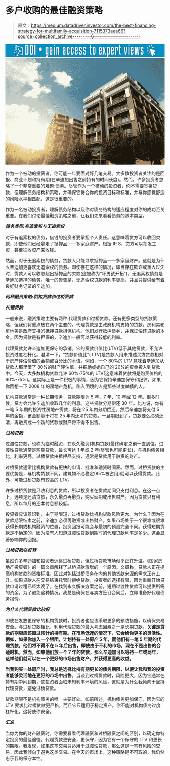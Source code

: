 # 多户收购的最佳融资策略

> 原文：<https://medium.datadriveninvestor.com/the-best-financing-strategy-for-multifamily-acquisition-7115373aea66?source=collection_archive---------6----------------------->

[![](img/c67bb6244e891913febbc6f9ea9f1451.png)](http://www.track.datadriveninvestor.com/1B9E)![](img/4b6778e468a7d9aa4cdf4ea1d6cad946.png)

作为一个被动的投资者，你可能一年要面对好几笔交易。大多数投资者关注的是回报、商业计划和持有期(在辛迪加出售之前持有的时间长度)。然而，许多投资者忽略了一个非常重要的难题:债务。尽管作为一个被动的投资者，你不需要签署贷款，但理解债务结构和策略，并确保它符合你的投资目标和标准，并与你感觉舒适的风险水平相匹配，这是很重要的。

作为一名被动投资者，理解债务结构以及你对债务结构的适应程度对你的成功至关重要。在我们讨论最佳融资策略之前，让我们先来看看债务的基本类型。

***债务类型:有追索权与无追索权***

对于有追索权的债务，借钱的投资者要承担个人责任。这意味着贷方可以收回欠款，即使他们已经拿走了抵押品——多家庭财产。根据 IR S，贷方可以扣发工资，甚至征收资产来收钱。

然而，对于无追索权的债务，贷款人只能寻求抵押品——多家庭财产。这就是为什么辛迪加更喜欢无追索权的债务。即使存在这样的情况，即当存在欺诈或重大过失时，贷款人可以收取超出抵押品的欠款(这被称为“坏男孩开拓”)，无追索权债务是辛迪加选择的债务。唯一的警告是，无追索权贷款的利率更高，并且只提供给有着良好财务记录的辛迪加。

***两种融资策略:机构贷款和过桥贷款***

***代理贷款***

一般来说，融资策略主要有两种:代理贷款和过桥贷款。还有更多类型的贷款策略，但我们将重点放在两个主要的。代理贷款是由政府机构支持的贷款。房利美和房地美是政府支持的抵押贷款担保机构。他们发行抵押债券，并保证偿还贷款的本金。因为贷款是有担保的，辛迪加一般可以获得较低的利率。

代理贷款允许辛迪加更保守的承销。它的贷款价值比(LTV)低于其他贷款，不允许投资过度杠杆化。澄清一下，“贷款价值比”( LTV)是贷款人用来描述买方贷款相对于房产评估价值的金额或百分比的术语。例如，一个 80%的 LTV 意味着辛迪加从贷款人那里借了 80%的财产评估值，并把他或她自己的 20%的资金投入到贷款中。今天，大多数机构贷款允许 60%-75%的 LTV(这意味着贷款将是购买价格的 60%-75%)。这实际上是一件积极的事情，因为它保持辛迪加保守和纪律。如果你回想一下 2008 年的房地产危机，陷入困境的人是那些过度举债的人。

机构贷款通常是一种长期债务，贷款期限为 5 年、7 年、10 年或 12 年。很多时候，贷方会允许辛迪加收取几年的利息。这些贷款分期偿还 30 年。比方说，你有一笔 5 年期的投资性房地产贷款，将在 25 年内分期偿还。然后辛迪加将支付 5 年的金额，该金额基于将在 25 年内还清的贷款。一旦期限到了，贷款要么必须还清，再融资成一个新的贷款或财产将不得不出售。

***过桥贷款***

过渡性贷款，也称为临时融资，在永久融资(机构贷款)最终确定之前一直到位。过渡性贷款通常是短期贷款，最长可达 1 年或 2 年(尽管也可能更长)，与机构债务相比，利率更高。过桥贷款由抵押品支持，通常是贷款用于融资的财产。

过桥贷款通常比机构贷款有更快的申请、批准和融资时间表。然而，过桥贷款的主要优势是，与机构贷款不同，建筑物不必稳定(85%被占用)就可以获得贷款。此外，可能过桥贷款有较高的 LTV。

许多过桥贷款是只收利息的贷款，所以投资者在贷款期间只支付利息。在这一点上，选项是还清贷款，永久融资再融资，购买延期或出售财产。因为贷款只有利息，所以每月的还本付息额较低。

投资者应该意识到，由于期限短，过桥贷款比机构贷款风险更大。为什么？因为在贷款期限结束之前，辛迪加必须再融资或出售财产。如果市场处于一个很难或很难获得长期或机构融资的位置，投资回报可能会与最初的预测完全不同。获得短期贷款是不确定的，因为没有人知道过渡性贷款到期时的代理贷款利率是多少。这会显著影响你的回报。

***过桥贷款在好转***

虽然许多辛迪加和投资者远离过桥贷款，但过桥贷款市场似乎正在升温。《国家房地产投资者》的一篇文章解释了过桥贷款激增的一个原因。文章称，贷款人正在提高机构贷款的资格标准，因此对包括过桥债务在内的其他贷款来源的需求正在上升。如果贷款人在交易结束托管时拒绝贷款，投资者的选择有限，因为重新开始贷款申请过程已经太晚了。在找到永久解决方案之前，短期过渡性贷款可以提供所需的资金。为了避免这种情况，我总是确保在与卖方签订合同后，立即准备好代理债务报价。

***为什么代理贷款比较好***

即使在发放更保守的机构贷款时，投资者也应该采取更多的预防措施，以确保交易安全。与过桥贷款相比，利用代理贷款的最大考虑因素之一是长期贷款。**关键是贷款的期限应该超过预计的持有期。在市场低迷的情况下，它会给你更多的灵活性。例如，如果你加入一个银团，计划持有一处房产 5 年，而他们有一笔 5 年期的代理贷款，他们将不得不在 5 年后出售，即使由于不利的市场，现在不是出售的合适时机。然而，如果他们放一个 7 年的贷款，那么辛迪加可以等待一年或两年，这样他们就可以在一个更好的市场出售财产，并获得更高的收益。**

**当我购买一处房产时，我总是选择比持有期更长的债务期限，以便让我和我的投资者能够灵活地在更好的市场中出售**。当谈到过桥贷款时，风险更大，因为它通常在持有期中间到期，使投资者面临未知利率环境的风险，这就是为什么我倾向于坚持代理贷款，避免过桥贷款。

贷款期限不是机构债务的唯一主要好处。如前所述，机构债务更加保守，因为它的 LTV 要求比过桥贷款更严格，而且它只适用于稳定资产。你不能对机构债务过度杠杆化，这将使你安全。

***汇总***

当你为你的财产融资时，你需要看看代理融资和过桥融资之间的区别，以确定你特定投资的最佳途径。代理贷款更安全，更保守，因为它有一个保守的 LTV 和更长的期限。我发现，如果这笔交易只适用于过渡性贷款，那么这是一笔有风险的交易，因此我倾向于避免这类交易。在今天的市场上，这种策略是不可取的，我仍然忠于我的保守本性。